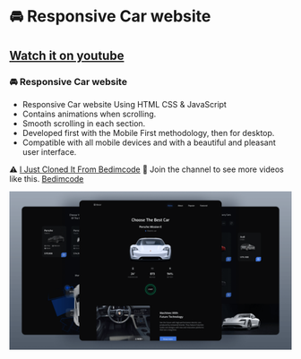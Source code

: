 # 🚘 Responsive Car website
## [Watch it on youtube](https://youtu.be/bDngcOQ8Img)
### 🚘 Responsive Car website

- Responsive Car website Using HTML CSS & JavaScript
- Contains animations when scrolling.
- Smooth scrolling in each section.
- Developed first with the Mobile First methodology, then for desktop.
- Compatible with all mobile devices and with a beautiful and pleasant user interface.

:warning: [I Just Cloned It From Bedimcode](https://www.youtube.com/c/Bedimcode)
💙 Join the channel to see more videos like this. [Bedimcode](https://www.youtube.com/c/Bedimcode)

![preview img](assets/res/preview.png)
